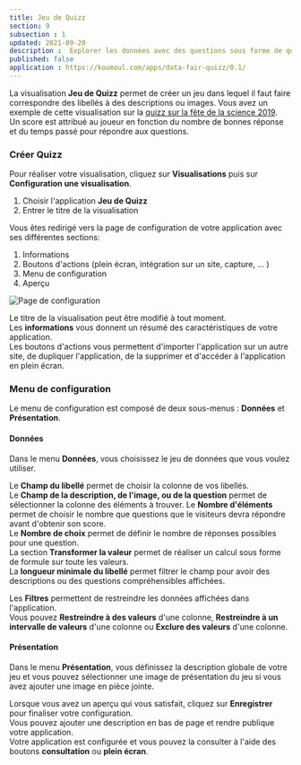 ```yaml
---
title: Jeu de Quizz
section: 9
subsection : 1
updated: 2021-09-20
description :  Explorer les données avec des questions sous forme de quizz.
published: false
application : https://koumoul.com/apps/data-fair-quizz/0.1/
---
```


La visualisation **Jeu de Quizz** permet de créer un jeu dans lequel il faut faire correspondre des libellés à des descriptions ou images. Vous avez un exemple de cette visualisation sur la [quizz sur la fête de la science 2019](https://opendata.koumoul.com/reuses/quizz-fete-de-la-science-2019).  
Un score est attribué au joueur en fonction du nombre de bonnes réponse et du temps passé pour répondre aux questions.

### Créer Quizz

Pour réaliser votre visualisation, cliquez sur **Visualisations** puis sur **Configuration une visualisation**.

1. Choisir l'application **Jeu de Quizz**
2. Entrer le titre de la visualisation

<p>
</p>

Vous êtes redirigé vers la page de configuration de votre application avec ses différentes sections:

1. Informations
2. Boutons d'actions (plein écran, intégration sur un site, capture, ... )
3. Menu de configuration
4. Aperçu

![Page de configuration](./images/user-guide/quizz-config.jpg)

Le titre de la visualisation peut être modifié à tout moment.  
Les **informations** vous donnent un résumé des caractéristiques de votre application.  
Les boutons d'actions vous permettent d'importer l'application sur un autre site, de dupliquer l'application, de la supprimer et d'accéder à l'application en plein écran.

### Menu de configuration
Le menu de configuration est composé de deux sous-menus : **Données** et **Présentation**.

#### Données

Dans le menu **Données**, vous choisissez le jeu de données que vous voulez utiliser.  

Le **Champ du libellé** permet de choisir la colonne de vos libellés.  
Le **Champ de la description, de l'image, ou de la question** permet de sélectionner la colonne des éléments à trouver.
Le **Nombre d'éléments** permet de choisir le nombre que questions que le visiteurs devra répondre avant d'obtenir son score.  
Le **Nombre de choix** permet de définir le nombre de réponses possibles pour une question.  
La section **Transformer la valeur** permet de réaliser un calcul sous forme de formule sur toute les valeurs.  
La **longueur minimale du libellé** permet filtrer le champ pour avoir des descriptions ou des questions compréhensibles affichées.

Les **Filtres** permettent de restreindre les données affichées dans l'application.  
Vous pouvez **Restreindre à des valeurs** d'une colonne,  **Restreindre à un intervalle de valeurs** d'une colonne ou **Exclure des valeurs** d'une colonne.

#### Présentation

Dans le menu **Présentation**, vous définissez la description globale de votre jeu et vous pouvez sélectionner une image de présentation du jeu si vous avez ajouter une image en pièce jointe.

Lorsque vous avez un aperçu qui vous satisfait, cliquez sur **Enregistrer** pour finaliser votre configuration.  
Vous pouvez ajouter une description en bas de page et rendre publique votre application.  
Votre application est configurée et vous pouvez la consulter à l'aide des boutons **consultation** ou **plein écran**.
